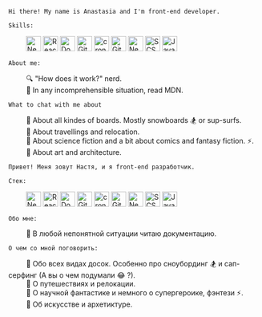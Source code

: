 `Hi there! My name is Anastasia and I'm front-end developer.`

`Skills:`

&nbsp;&nbsp;&nbsp;&nbsp;&nbsp;&nbsp;&nbsp;&nbsp;
<a href="https://nextjs.org/" title="Next.js"><img src="https://img.shields.io/badge/Next.js-000000?logo=next.js&logoColor=white" alt="Next.js" height="30px"></a>
<a href="https://reactjs.org/" title="React"><img src="https://img.shields.io/badge/React-%23FFFFFF%20?logo=react&logoColor=%23000000%20&color=%2361DAFB" alt="React" height="30px"></a>
<a href="https://www.docker.com/" title="Docker"><img src="https://img.shields.io/badge/Docker-2496ED?logo=docker&logoColor=white" alt="Docker" height="30px"></a>
<a href="https://docs.gitlab.com/ee/ci/" title="GitLab CI"><img src="https://img.shields.io/badge/GitLab%20CI-FC6D26?logo=gitlab&logoColor=white" alt="GitLab CI" height="30px"></a>
<a href="#" title="cron jobs"><img src="https://img.shields.io/badge/cron‑jobs‑active-brightgreen?logo=cron&logoColor=white" alt="cron jobs" height="30px"></a>
<a href="https://www.w3.org/TR/CSS/" title="CSS3"><img src="https://img.shields.io/badge/GitLab%20CI-FC6D26?logo=gitlab&logoColor=fff" alt="GitLab" height="30px"></a>
<a href="https://www.w3.org/TR/CSS/" title="CSS3"><img src="https://img.shields.io/badge/Next.js-black?logo=next.js&logoColor=white" alt="Next.js" height="30px"></a>
<a href="https://www.w3.org/TR/CSS/" title="CSS3"><img src="https://img.shields.io/badge/Sass-C69?logo=sass&logoColor=fff" alt="SCSS" height="30px"></a>
<a href="https://developer.mozilla.org/en-US/docs/Web/JavaScript" title="JavaScript"><img alt="JavaScript" src="https://img.shields.io/badge/JavaScript-%23000000?logo=javascript&logoColor=%23000000&color=%23F7DF1E" alt="JavaScript" height="30px"></a>

`About me:`

&nbsp;&nbsp;&nbsp;&nbsp;&nbsp;&nbsp;&nbsp;&nbsp; :mag: "How does it work?" nerd. <br />
&nbsp;&nbsp;&nbsp;&nbsp;&nbsp;&nbsp;&nbsp;&nbsp; :page_with_curl: In any incomprehensible situation, read MDN. <br />

`What to chat with me about`

&nbsp;&nbsp;&nbsp;&nbsp;&nbsp;&nbsp;&nbsp;&nbsp; :speech_balloon: About all kindes of boards. Mostly snowboards :snowboarder: or sup-surfs. <br />
&nbsp;&nbsp;&nbsp;&nbsp;&nbsp;&nbsp;&nbsp;&nbsp; :speech_balloon: About travellings and relocation. <br />
&nbsp;&nbsp;&nbsp;&nbsp;&nbsp;&nbsp;&nbsp;&nbsp; :speech_balloon: About science fiction and a bit about comics and fantasy fiction. :zap:. <br />
&nbsp;&nbsp;&nbsp;&nbsp;&nbsp;&nbsp;&nbsp;&nbsp; :speech_balloon: About art and architecture. <br />

`Привет! Меня зовут Настя, и я front-end разработчик.`

`Стек:`

&nbsp;&nbsp;&nbsp;&nbsp;&nbsp;&nbsp;&nbsp;&nbsp;
<a href="https://nextjs.org/" title="Next.js"><img src="https://img.shields.io/badge/Next.js-000000?logo=next.js&logoColor=white" alt="Next.js" height="30px"></a>
<a href="https://reactjs.org/" title="React"><img src="https://img.shields.io/badge/React-%23FFFFFF%20?logo=react&logoColor=%23000000%20&color=%2361DAFB" alt="React" height="30px"></a>
<a href="https://www.docker.com/" title="Docker"><img src="https://img.shields.io/badge/Docker-2496ED?logo=docker&logoColor=white" alt="Docker" height="30px"></a>
<a href="https://docs.gitlab.com/ee/ci/" title="GitLab CI"><img src="https://img.shields.io/badge/GitLab%20CI-FC6D26?logo=gitlab&logoColor=white" alt="GitLab CI" height="30px"></a>
<a href="#" title="cron jobs"><img src="https://img.shields.io/badge/cron‑jobs‑active-brightgreen?logo=cron&logoColor=white" alt="cron jobs" height="30px"></a>
<a href="https://www.w3.org/TR/CSS/" title="CSS3"><img src="https://img.shields.io/badge/GitLab%20CI-FC6D26?logo=gitlab&logoColor=fff" alt="GitLab" height="30px"></a>
<a href="https://www.w3.org/TR/CSS/" title="CSS3"><img src="https://img.shields.io/badge/Next.js-black?logo=next.js&logoColor=white" alt="Next.js" height="30px"></a>
<a href="https://www.w3.org/TR/CSS/" title="CSS3"><img src="https://img.shields.io/badge/Sass-C69?logo=sass&logoColor=fff" alt="SCSS" height="30px"></a>
<a href="https://developer.mozilla.org/en-US/docs/Web/JavaScript" title="JavaScript"><img alt="JavaScript" src="https://img.shields.io/badge/JavaScript-%23000000?logo=javascript&logoColor=%23000000&color=%23F7DF1E" alt="JavaScript" height="30px"></a>

`Обо мне:`

&nbsp;&nbsp;&nbsp;&nbsp;&nbsp;&nbsp;&nbsp;&nbsp; :page_with_curl: В любой непонятной ситуации читаю документацию. <br />

`О чем со мной поговорить:`

&nbsp;&nbsp;&nbsp;&nbsp;&nbsp;&nbsp;&nbsp;&nbsp; :speech_balloon: Обо всех видах досок. Особенно про сноубординг :snowboarder: и сап-серфинг (А вы о чем подумали :joy: ?). <br />
&nbsp;&nbsp;&nbsp;&nbsp;&nbsp;&nbsp;&nbsp;&nbsp; :speech_balloon: О путешествиях и релокации. <br />
&nbsp;&nbsp;&nbsp;&nbsp;&nbsp;&nbsp;&nbsp;&nbsp; :speech_balloon: О научной фантастике и немного о супергероике, фэнтези :zap:. <br />
&nbsp;&nbsp;&nbsp;&nbsp;&nbsp;&nbsp;&nbsp;&nbsp; :speech_balloon: Об искусстве и архетиктуре. <br />
